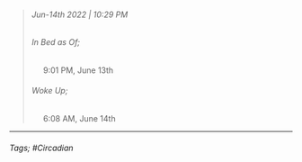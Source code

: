 >###### Jun-14th 2022 | 10:29 PM
>###### In Bed as Of;
> $\quad$ 9:01 PM, June 13th
>###### Woke Up;
> $\quad$ 6:08 AM, June 14th
> <br>

--- 

###### Tags; #Circadian